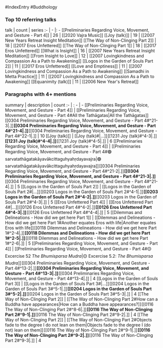 #IndexEntry #Buddhology

### Top 10 referring talks
talk | count | series
:- | - |: -
[[Preliminaries Regarding Voice, Movement, and Gesture - Part 4]] | 26 | [[2020 Vajra Music]]
[[Joy (talk)]] | 19 | [[2007 New Years Retreat Insight Meditation]]
[[The Way of Non-Clinging Part 2]] | 18 | [[2017 Eros Unfettered]]
[[The Way of Non-Clinging Part 1]] | 18 | [[2017 Eros Unfettered]]
[[What is Insight]] | 16 | [[2007 New Years Retreat Insight Meditation]]
[[From Insight to Love]] | 12 | [[2007 Lovingkindness and Compassion As a Path to Awakening]]
[[Logos in the Garden of Souls Part 2]] | 11 | [[2017 Eros Unfettered]]
[[Love and Emptiness]] | 11 | [[2007 Lovingkindness and Compassion As a Path to Awakening]]
[[Samadhi in Metta Practice]] | 11 | [[2007 Lovingkindness and Compassion As a Path to Awakening]]
[[Equanimity (talk)]] | 11 | [[2006 New Year's Retreat]]

### Paragraphs with 4+ mentions
summary | description | count
:- | : - | -
[[Preliminaries Regarding Voice, Movement, and Gesture - Part 4]] | [[Preliminaries Regarding Voice, Movement, and Gesture - Part 4#All the Tathāgatas\|All the Tathāgatas]] [[0304 Preliminaries Regarding Voice, Movement, and Gesture - Part 4#^21-3\|.]] **[[0304 Preliminaries Regarding Voice, Movement, and Gesture - Part 4#^21-4\|.]]** [[0304 Preliminaries Regarding Voice, Movement, and Gesture - Part 4#^22-1\|.]] | 10
[[Joy (talk)]] | [[Joy (talk)#\|...]] [[1231 Joy (talk)#^4-3\|.]] **[[1231 Joy (talk)#^4-4\|.]]** [[1231 Joy (talk)#^4-5\|.]] | 6
[[Preliminaries Regarding Voice, Movement, and Gesture - Part 4]] | [[Preliminaries Regarding Voice, Movement, and Gesture - Part 4#🟢sarvatathāgatakāyavākcittaguhyahṛdayavajra\|🟢sarvatathāgatakāyavākcittaguhyahṛdayavajra]] [[0304 Preliminaries Regarding Voice, Movement, and Gesture - Part 4#^21-2\|.]] **[[0304 Preliminaries Regarding Voice, Movement, and Gesture - Part 4#^21-3\|.]]** [[0304 Preliminaries Regarding Voice, Movement, and Gesture - Part 4#^21-4\|.]] | 5
[[Logos in the Garden of Souls Part 2]] | [[Logos in the Garden of Souls Part 2#\|...]] [[0203 Logos in the Garden of Souls Part 2#^4-1\|.]] **[[0203 Logos in the Garden of Souls Part 2#^4-2\|.]]** [[0203 Logos in the Garden of Souls Part 2#^4-3\|.]] | 5
[[Eros Unfettered Part 4]] | [[Eros Unfettered Part 4#\|...]] [[0126 Eros Unfettered Part 4#^4-2\|.]] **[[0126 Eros Unfettered Part 4#^4-3\|.]]** [[0126 Eros Unfettered Part 4#^4-4\|.]] | 5
[[Dilemmas and Delineations - How did we get here Part 1]] | [[Dilemmas and Delineations - How did we get here Part 1#Another equates Eros with life\|Another equates Eros with life]] [[0118 Dilemmas and Delineations - How did we get here Part 1#^2-4\|.]] **[[0118 Dilemmas and Delineations - How did we get here Part 1#^2-5\|.]]** [[0118 Dilemmas and Delineations - How did we get here Part 1#^2-6\|.]] | 5
[[Preliminaries Regarding Voice, Movement, and Gesture - Part 4]] | [[Preliminaries Regarding Voice, Movement, and Gesture - Part 4#🟡 Excercise 52 _The Bhumisparsa Mudra_\|🟡 Excercise 5.2: _The Bhumisparsa Mudra_]] [[0304 Preliminaries Regarding Voice, Movement, and Gesture - Part 4#^13-2\|.]] **[[0304 Preliminaries Regarding Voice, Movement, and Gesture - Part 4#^13-3\|.]]** [[0304 Preliminaries Regarding Voice, Movement, and Gesture - Part 4#^13-4\|.]] | 4
[[Logos in the Garden of Souls Part 3]] | [[Logos in the Garden of Souls Part 3#\|...]] [[0204 Logos in the Garden of Souls Part 3#^5-1\|.]] **[[0204 Logos in the Garden of Souls Part 3#^5-2\|.]]** [[0204 Logos in the Garden of Souls Part 3#^5-3\|.]] | 4
[[The Way of Non-Clinging Part 2]] | [[The Way of Non-Clinging Part 2#How can a Buddha have appearances\|How can a Buddha have appearances?]] [[0116 The Way of Non-Clinging Part 2#^8-6\|.]] **[[0116 The Way of Non-Clinging Part 2#^9-1\|.]]** [[0116 The Way of Non-Clinging Part 2#^9-2\|.]] | 4
[[The Way of Non-Clinging Part 2]] | [[The Way of Non-Clinging Part 2#Objects fade to the degree I do not lean on them\|Objects fade to the degree I (do not) lean on them]] [[0116 The Way of Non-Clinging Part 2#^9-1\|.]] **[[0116 The Way of Non-Clinging Part 2#^9-2\|.]]** [[0116 The Way of Non-Clinging Part 2#^9-3\|.]] | 4

